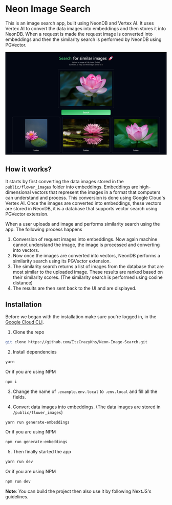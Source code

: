 # Neon Image Search

This is an image search app, built using NeonDB and Vertex AI. It uses Vertex AI to convert the data images into embeddings and then stores it into NeonDB. When a request is made the request image is converted into embeddings and then the similarity search is performed by NeonDB using PGVector.

![preview](./assets//app_preview.png)


## How it works?

It starts by first converting the data images stored in the `public/flower_images` folder into embeddings. Embeddings are high-dimensional vectors that represent the images in a format that computers can understand and process. This conversion is done using Google Cloud's Vertex AI. Once the images are converted into embeddings, these vectors are stored in NeonDB, it is a database that supports vector search using PGVector extension.

When a user uploads and image and performs similarity search using the app. The following process happens

1. Conversion of request images into embeddings. Now again machine cannot understand the image, the image is processed and converting into vectors.
2. Now once the images are converted into vectors, NeonDB performs a similarity search using its PGVector extension.
3. The similarity search returns a list of images from the database that are most similar to the uploaded image. These results are ranked based on their similarity scores. (The similarity search is performed using cosine distance)
4. The results are then sent back to the UI and are displayed.

## Installation

Before we began with the installation make sure you're logged in, in the [Google Cloud CLI](https://cloud.google.com/docs/authentication/gcloud#gcloud-credentials).

1. Clone the repo

```bash
git clone https://github.com/ItzCrazyKns/Neon-Image-Search.git
```

2. Install dependencies

```bash
yarn
```

Or if you are using NPM

```bash
npm i
```

3. Change the name of `.example.env.local` to `.env.local` and fill all the fields.

4. Convert data images into embeddings. (The data images are stored in `/public/flower_images`)

```bash
yarn run generate-embeddings
```

Or if you are using NPM

```bash
npm run generate-embeddings
```

5. Then finally started the app

```bash
yarn run dev
```

Or if you are using NPM

```bash
npm run dev
```

**Note**: You can build the project then also use it by following NextJS's guidelines.
